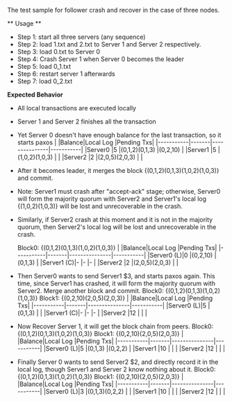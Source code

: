 The test sample for follower crash and recover in the case of three nodes.

** Usage **

* Step 1: start all three servers (any sequence)
* Step 2: load 1.txt and 2.txt to Server 1 and Server 2 respectively.
* Step 3: load 0.txt to Server 0
* Step 4: Crash Server 1 when Server 0 becomes the leader
* Step 5: load 0_1.txt
* Step 6: restart server 1 afterwards
* Step 7: load 0_2.txt

**Expected Behavior**

* All local transactions are executed locally
* Server 1 and Server 2 finishes all the transaction
* Yet Server 0 doesn't have enough balance for the last transaction, so it starts paxos
	|	        |Balance|Local Log		|Pending Txs|
	|-----------|-------|---------------|-----------|
	|Server0	|5		|(0,1,2)(0,1,3)	|(0,2,10)	|
	|Server1	|5		|(1,0,2)(1,0,3)	|			|
	|Server2	|2		|(2,0,5)(2,0,3)	|			|

* After it becomes leader, it merges the block {(0,1,2)(0,1,3)(1,0,2)(1,0,3)} and commit.
* Note: Server1 must crash after "accept-ack" stage; otherwise, Server0 will form the majority quorum with Server2 and Server1's local log {(1,0,2)(1,0,3)} will be lost and unrecoverable in the crash.
* Similarly, if Server2 crash at this moment and it is not in the majority quorum, then Server2's local log will be lost and unrecoverable in the crash.

	Block0: {(0,1,2)(0,1,3)(1,0,2)(1,0,3)}
	|	        |Balance|Local Log		|Pending Txs|
	|-----------|-------|---------------|-----------|
	|Server0 (L)|0		|(0,2,10)		|(0,1,3)	|
	|Server1 (C)|-		|-				|-			|
	|Server2	|2		|(2,0,5)(2,0,3)	|			|

* Then Server0 wants to send Server1 $3, and starts paxos again. This time, since Server1 has crashed, it will form the majority quorum with Server2. Merge another block and commit.
	Block0: {(0,1,2)(0,1,3)(1,0,2)(1,0,3)}
	Block1: {(0,2,10)(2,0,5)(2,0,3)}
	|	        |Balance|Local Log		|Pending Txs|
	|-----------|-------|---------------|-----------|
	|Server0 (L)|5		|(0,1,3)		|			|
	|Server1 (C)|-		|-				|-			|
	|Server2	|12		|				|			|

* Now Recover Server 1, it will get the block chain from peers.
	Block0: {(0,1,2)(0,1,3)(1,0,2)(1,0,3)}
	Block1: {(0,2,10)(2,0,5)(2,0,3)}
	|	        |Balance|Local Log		|Pending Txs|
	|-----------|-------|---------------|-----------|
	|Server0 (L)|5		|(0,1,3)		|(0,2,2)	|
	|Server1 	|10		|				|			|
	|Server2	|12		|				|			|

* Finally Server 0 wants to send Server2 $2, and directly record it in the local log, though Server1 and Server 2 know nothing about it.
	Block0: {(0,1,2)(0,1,3)(1,0,2)(1,0,3)}
	Block1: {(0,2,10)(2,0,5)(2,0,3)}
	|	        |Balance|Local Log		|Pending Txs|
	|-----------|-------|---------------|-----------|
	|Server0 (L)|3		|(0,1,3)(0,2,2)	|			|
	|Server1 	|10		|				|			|
	|Server2	|12		|				|			|